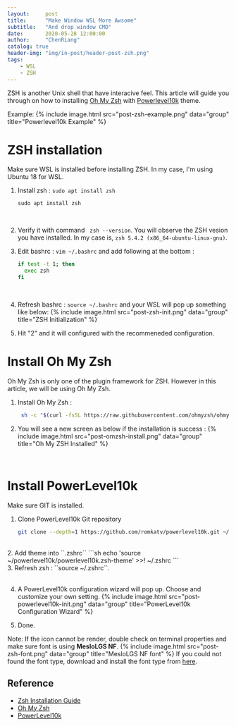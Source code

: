 ```yaml
---
layout:     post
title:      "Make Window WSL More Awsome"
subtitle:   "And drop window CMD"
date:       2020-05-28 12:00:00
author:     "ChenRiang"
catalog: true
header-img: "img/in-post/header-post-zsh.png"
tags:
    - WSL
    - ZSH
---
```


ZSH is another Unix shell that have interacive feel. This article will guide you through on how to installing [Oh My Zsh](https://ohmyz.sh/) with [Powerlevel10k](https://github.com/romkatv/powerlevel10k) theme.

Example:
{% include image.html src="post-zsh-example.png" data="group" title="Powerlevel10k Example" %}

# ZSH installation
Make sure WSL is installed before installing ZSH. In my case, I'm using Ubuntu 18 for WSL.

1. Install zsh : ``sudo apt install zsh``
    ```
    sudo apt install zsh
    ```
<br>

2. Verify it with command `` zsh --version``. You will observe the ZSH vesion you have installed.
In my case is, ``zsh 5.4.2 (x86_64-ubuntu-linux-gnu)``.

3. Edit bashrc : ``vim ~/.bashrc`` and add following at the bottom :

    ```sh
    if test -t 1; then
      exec zsh
    fi
    ```
<br>

4. Refresh bashrc : ``source ~/.bashrc`` and your WSL will pop up something like below:
 {% include image.html src="post-zsh-init.png" data="group" title="ZSH Initialization" %}
  
5. Hit "2" and it will configured with the recommeneded configuration. 


# Install Oh My Zsh
Oh My Zsh is only one of the plugin framework for ZSH. However in this article, we will be using Oh My Zsh.

1. Install Oh My Zsh : 
    ```sh
     sh -c "$(curl -fsSL https://raw.githubusercontent.com/ohmyzsh/ohmyzsh/master/tools/install.sh)" 
    ```
2. You will see a new screen as below if the installation is success :
{% include image.html src="post-omzsh-install.png" data="group" title="Oh My ZSH Installed" %}

<br>

# Install PowerLevel10k
Make sure GIT is installed.

1. Clone PowerLevel10k Git repository
    ```sh
    git clone --depth=1 https://github.com/romkatv/powerlevel10k.git ~/powerlevel10k
    ```
<br>
2. Add theme into ``.zshrc``
    ```sh
    echo 'source ~/powerlevel10k/powerlevel10k.zsh-theme' >>! ~/.zshrc
    ```
<br>
3. Refresh zsh : ``source ~/.zshrc``.
<br><br>


4. A PowerLevel10k configuration wizard will pop up. Choose and customize your own setting.
{% include image.html src="post-powerlevel10k-init.png" data="group" title="PowerLevel10k Configuration Wizard" %}

5. Done.

Note:
If the icon cannot be render, double check on terminal properties and make sure font is using **MesloLGS NF**.
{% include image.html src="post-zsh-font.png" data="group" title="MesloLGS NF font" %}
If you could not found the font type, download and install the font type from [here](https://github.com/romkatv/powerlevel10k#manual-font-installation).


## Reference 
- [Zsh Installation Guide](https://github.com/ohmyzsh/ohmyzsh/wiki/Installing-ZSH)
- [Oh My Zsh](https://github.com/ohmyzsh/ohmyzsh)
- [PowerLevel10k](https://github.com/romkatv/powerlevel10k)


